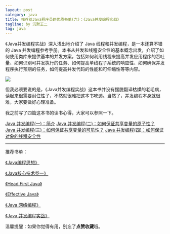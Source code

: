 ```yaml
---
layout: post
category: java
title: 推荐给Java程序员的优质书单(六)：《Java并发编程实战》
tagline: by 沉默王二
tag: java
---
```


《Java并发编程实战》深入浅出地介绍了 Java 线程和并发编程，是一本还算不错的 Java 并发编程参考手册。本书从并发和线程安全性的基本概念出发，介绍了如何使用类库来提供基本的并发方案，包括如何利用线程来提高并发应用程序的吞吐量、如何识别可并发执行的任务、如何提高单线程子系统的响应性、如何确保并发程序执行预期的任务，如何提高并发代码的性能和可伸缩性等等内容。

<!--more-->


![](http://www.itwanger.com/assets/images/2019/12/java-bingfa-baincheng-shizhan-1.png)

但我必须要说的是，《Java并发编程实战》这本书并没有摆脱翻译枯燥的老毛病，读起来很需要耐住性子，不然就很难把这本书吃透。当然了，并发编程本身就很难，大家要做好心理准备。

我之前写了四篇这本书的读书心得，大家可以参照一下。

[Java 并发编程(一)：简介](http://www.itwanger.com/java/2019/11/09/java-bingfa-1.html)
[Java 并发编程(二)：如何保证共享变量的原子性？](http://www.itwanger.com/java/2019/11/09/java-bingfa-2.html)
[Java 并发编程(三)：如何保证共享变量的可见性？](http://www.itwanger.com/java/2019/11/09/java-bingfa-3.html)
[Java 并发编程(四)：如何保证对象的线程安全性](http://www.itwanger.com/java/2019/11/09/java-bingfa-4.html)


---------
推荐书单：

[《Java编程思想》](http://www.itwanger.com/java/2019/10/30/think-java-book-read-jianyi.html)

[《Java核心技术卷一》](http://www.itwanger.com/java/2019/11/14/java-core-advise.html)

[《Head First Java》](http://www.itwanger.com/java/2019/12/04/java-head-first-advise.html)

[《Effective Java》](http://www.itwanger.com/java/2019/12/06/java-effective-advise.html)

[《Java 网络编程》](http://www.itwanger.com/java/2019/12/07/java-wangluo-biancheng-advise.html)

[《Java 并发编程实战》](http://www.itwanger.com/java/2019/12/11/java-bingfa-biancheng-shizhan.html)



温馨提醒：如果你觉得有用，别忘了**点赞收藏**哦。





